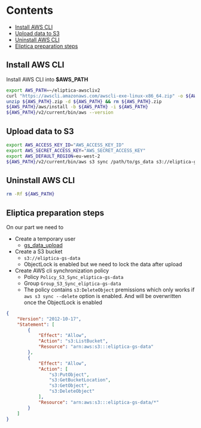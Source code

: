 <a name="contents">Contents</a>
====================================================
  * [Install AWS CLI](#aws-cli)
  * [Upload data to S3](#aws-accounts)
  * [Uninstall AWS CLI](#aws-uninstall)
  * [Eliptica preparation steps](#aws-eliptica)

<a name="aws-cli">Install AWS CLI</a>
----------------------------------------------------
Install AWS CLI into __$AWS_PATH__

```bash
export AWS_PATH=~/eliptica-awscliv2
curl "https://awscli.amazonaws.com/awscli-exe-linux-x86_64.zip" -o ${AWS_PATH}.zip
unzip ${AWS_PATH}.zip -d ${AWS_PATH} && rm ${AWS_PATH}.zip
${AWS_PATH}/aws/install -b ${AWS_PATH} -i ${AWS_PATH}
${AWS_PATH}/v2/current/bin/aws --version
```

<a name="aws-sync">Upload data to S3</a>
----------------------------------------------------

```bash
export AWS_ACCESS_KEY_ID="AWS_ACCESS_KEY_ID" 
export AWS_SECRET_ACCESS_KEY="AWS_SECRET_ACCESS_KEY" 
export AWS_DEFAULT_REGION=eu-west-2 
${AWS_PATH}/v2/current/bin/aws s3 sync /path/to/gs_data s3://eliptica-gs-data/
```

<a name="aws-uninstall">Uninstall AWS CLI</a>
----------------------------------------------------
```bash
rm -Rf ${AWS_PATH}
```


<a name="aws-eliptica">Eliptica preparation steps</a>
----------------------------------------------------
On our part we need to
 * Create a temporary user 
   * [gs_data_upload](https://eliptica-aws-production.signin.aws.amazon.com/console)
 * Create a S3 bucket 
   * `s3://eliptica-gs-data`
   * ObjectLock is enabled but we need to lock the data after upload
 * Create AWS cli synchronization policy
   * Policy `Policy_S3_Sync_eliptica-gs-data`
   * Group `Group_S3_Sync_eliptica-gs-data`
   * The policy contains `s3:DeleteObject` premissions which only works if `aws s3 sync --delete` option is enabled. And will be overwritten once the ObjectLock is enabled

```json
{
    "Version": "2012-10-17",
    "Statement": [
        {
            "Effect": "Allow",
            "Action": "s3:ListBucket",
            "Resource": "arn:aws:s3:::eliptica-gs-data"
        },
        {
            "Effect": "Allow",
            "Action": [
                "s3:PutObject",
                "s3:GetBucketLocation",
                "s3:GetObject",
                "s3:DeleteObject"
            ],
            "Resource": "arn:aws:s3:::eliptica-gs-data/*"
        }
    ]
}
```



